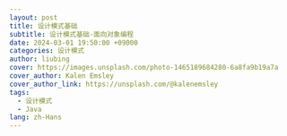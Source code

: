 ```yaml
---
layout: post
title: 设计模式基础
subtitle: 设计模式基础-面向对象编程
date: 2024-03-01 19:50:00 +09000
categories: 设计模式
author: liubing
cover: https://images.unsplash.com/photo-1465189684280-6a8fa9b19a7a
cover_author: Kalen Emsley
cover_author_link: https://unsplash.com/@kalenemsley
tags:
  - 设计模式
  - Java
lang: zh-Hans
---
```



